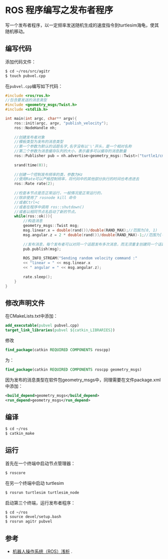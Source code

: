 # ROS 程序编写之发布者程序

写一个发布者程序，以一定频率发送随机生成的速度指令到turtlesim海龟，使其随机移动。

## 编写代码

添加代码文件：
``` bash
$ cd ~/ros/src/agitr
$ touch pubvel.cpp
```
在`pubvel.cpp`编写如下代码：
``` c++
#include <ros/ros.h>
//包含要发送的消息类型
#include <geometry_msgs/Twist.h>
#include <stdlib.h>

int main(int argc, char** argv){
	ros::init(argc, argv, "publish_velocity");
	ros::NodeHandle nh;
	
	//创建发布者对象
	//模板类型为发布的消息类型
	//第一个参数为默认的话题名字,名字没有以'\'开头，是一个相对名称
	//第二个参数为消息缓存队列的大小，表示最多可以缓存的消息数量
	ros::Publisher pub = nh.advertise<geometry_msgs::Twist>("turtle1/cmd_vel", 1000);
	
	srand(time(0));
	
	//创建一个控制发布频率的类，参数为Hz
	//使用Rate可以严格控制频率，将代码中的其他部分执行的时间也考虑进去
	ros::Rate rate(2);
	
	//检查本节点是否正常运行，一般情况是正常运行的，
	//除非使用了 rosnode kill 命令
	//或者Ctrl+c
	//或者在程序中调用 ros::shutdown() 
	//或者以相同节点名启动了新的节点。
	while(ros::ok()){
		//构造消息
		geometry_msgs::Twist msg;
		msg.linear.x = double(rand())/double(RAND_MAX);//范围为[0, 1)
		msg.angular.z = 2 * double(rand())/double(RAND_MAX)-1;//范围为[-1, 1)
		
		//发布消息，每个发布者可以对同一个话题发布多次消息，而无须重复创建同一个话题的发布者
		pub.publish(msg);
		
		ROS_INFO_STREAM("Sending random velocity command :"
		<< "linear = " << msg.linear.x
		<< " angular = " << msg.angular.z);
		
		rate.sleep();
	}
}
```

## 修改声明文件

在CMakeLists.txt中添加：
``` cmake
add_executable(pubvel pubvel.cpp)
target_link_libraries(pubvel ${catkin_LIBRARIES})
```
修改
``` cmake
find_package(catkin REQUIRED COMPONENTS roscpp)
```
为：
``` cmake
find_package(catkin REQUIRED COMPONENTS roscpp geometry_msgs)
```
因为发布的消息类型在软件包geometry_msgs中，同理需要在文件package.xml中添加：
``` xml
<build_depend>geometry_msgs</build_depend>
<run_depend>geometry_msgs</run_depend>
```	
## 编译
``` bash
$ cd ~/ros
$ catkin_make
```	
## 运行

首先在一个终端中启动节点管理器：
``` bash
$ roscore
```	
在另一个终端中启动 turtlesim
``` bash
$ rosrun turtlesim turtlesim_node
```	
启动第三个终端，运行发布者程序：
``` bash
$ cd ~/ros
$ source devel/setup.bash
$ rosrun agitr pubvel
```
## 参考

- [机器人操作系统（ROS）浅析](http://books.exbot.net/gentleros) .


